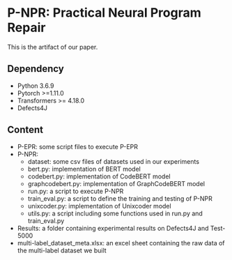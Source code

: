 # P-NPR: Practical Neural Program Repair
This is the artifact of our paper.
## Dependency
* Python 3.6.9
* Pytorch >=1.11.0
* Transformers >= 4.18.0
* Defects4J
## Content
* P-EPR: some script files to execute P-EPR
* P-NPR:
  * dataset: some csv files of datasets used in our experiments
  * bert.py: implementation of BERT model
  * codebert.py: implementation of CodeBERT model
  * graphcodebert.py: implementation of GraphCodeBERT model
  * run.py: a script to execute P-NPR
  * train_eval.py: a script to define the training and testing of P-NPR
  * unixcoder.py: implementation of Unixcoder model
  * utils.py: a script including some functions used in run.py and train_eval.py
* Results: a folder containing experimental results on Defects4J and Test-5000
* multi-label_dataset_meta.xlsx: an excel sheet containing the raw data of the multi-label dataset we built
